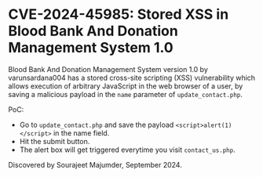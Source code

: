 # CVE-2024-45985: Stored XSS in Blood Bank And Donation Management System 1.0

Blood Bank And Donation Management System version 1.0 by varunsardana004 has a stored cross-site scripting (XSS) vulnerability which allows execution of arbitrary JavaScript in the web browser of a user, by saving a malicious payload in the `name` parameter of `update_contact.php`.

PoC: 

- Go to `update_contact.php` and save the payload `<script>alert(1)</script>` in the name field.
- Hit the submit button.
- The alert box will get triggered everytime you visit `contact_us.php`.

Discovered by Sourajeet Majumder, September 2024.
